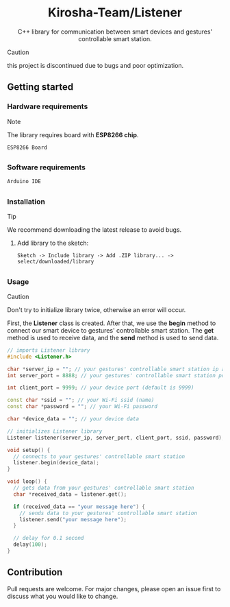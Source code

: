 <div align="center">
<h1>
    Kirosha-Team/Listener
</h1>
C++ library for communication between smart devices and gestures' controllable smart station.
</div>

> [!CAUTION]
> this project is discontinued due to bugs and poor optimization.

## Getting started

### Hardware requirements

> [!NOTE]
> The library requires board with **ESP8266 chip**.

``ESP8266 Board``

##

### Software requirements

``Arduino IDE``

##

### Installation

> [!TIP]
> We recommend downloading the latest release to avoid bugs.

1. Add library to the sketch:

   ```
   Sketch -> Include library -> Add .ZIP library... -> select/downloaded/library
   ```

##

### Usage

> [!CAUTION]
> Don't try to initialize library twice, otherwise an error will occur.

First, the **Listener** class is created. After that, we use the **begin** method to connect our smart device to gestures' controllable smart station. The **get** method is used to receive data, and the **send** method is used to send data.

```c++
// imports Listener library
#include <Listener.h>

char *server_ip = ""; // your gestures' controllable smart station ip address
int server_port = 8888; // your gestures' controllable smart station port (default is 8888)

int client_port = 9999; // your device port (default is 9999)

const char *ssid = ""; // your Wi-Fi ssid (name)
const char *password = ""; // your Wi-Fi password

char *device_data = ""; // your device data

// initializes Listener library
Listener listener(server_ip, server_port, client_port, ssid, password);

void setup() {
  // connects to your gestures' controllable smart station
  listener.begin(device_data);
}

void loop() {
  // gets data from your gestures' controllable smart station
  char *received_data = listener.get();

  if (received_data == "your message here") {
    // sends data to your gestures' controllable smart station
    listener.send("your message here");
  }

  // delay for 0.1 second
  delay(100);
}
```

## Contribution
Pull requests are welcome. For major changes, please open an issue first
to discuss what you would like to change.
